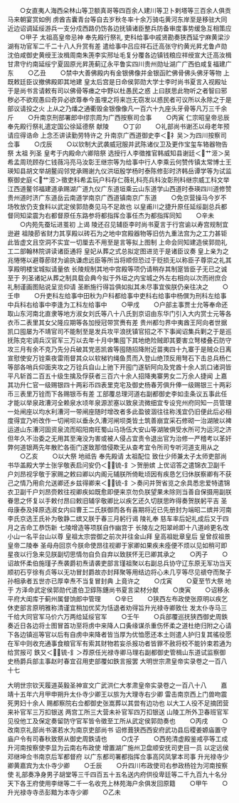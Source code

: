 <!-- { "loadSidebar": true } -->
　　○女直夷人海西朵林山等卫额真哥等四百余人建川等卫卜剌塔等三百余人俱贡马来朝宴赏如例  虏酋吉囊青台等自去岁秋冬率十余万骑屯黄河东岸至是移驻大同近边诏调延绥游兵一支分戍西路仍饬各边抚镇诸臣整兵防备审度事势缓急互相策应
　　○甲子  太祖高皇帝忌神  奉先殿行祭礼  吏科给事中戚贤勘奏狭西延宁麻黄梁沙湖有功官军二千二十八人升赏有差  遣给事中吕应祥石迁高张守约黄光昇尤鲁卢勋沈伯咸御史黄绶王汝楫周南朱箎李实邢址毛复分覆各边镇钱粮应祥绶宣大迁高汝楫甘肃守约南延绥宁夏固原光昇箎蓟辽永平鲁实四川贵州勋址湖广广西伯咸复福建广东
　　○乙丑
　　○禁中大善佛殿内有金银佛像并金银函贮佛骨佛头佛牙等物  上既敕廷臣议撤佛殿即其地建  皇太后宫是日命侯郭勋大学士李时尚书夏言入视殿址于是尚书言请敕有司以佛骨等瘗之中野以杜愚民之惑  上曰朕思此物听之者智曰邪秽必不欲观愚曰奇异必欲尊奉今虽埋之将来岂无窃发以惑民者可议所以永除之于是部议请投之火  上从之乃燔之通衢毁金银像像凡一百六十九座头牙骨等凡万三千余斤
　　○升南京刑部署郎中缪宗周为广西按察司佥事
　　○丙寅  仁宗昭皇帝忌辰  奉先殿行祭礼遣定国公徐延德祭  献陵
　　○丁卯
　　○礼部尚书谢丕以母老年预请应得诰命  上念丕讲读勤劳特许之  升南京广西道御史李＜礻吴＞为四川按察司佥事
　　○戊辰
　　○以钦制大武袭威冠服并武陈诸仪卫及更作宝玺车辂器物告祭  太祖  列圣  皇考于内殿命六卿陪祭  选授行人李徵推官韩威知县谢廷＜艹洍＞吴希孟周珫顾存仁钱薇冯亮马汝彰王继宗等为给事中行人李乘云何赞传镇太常博士王瑛知县胡文举胡鳌阎邻党承赐谢九仪洪垣殷学杨时泰陈修彭时济韩岳谭学等为试监察御史庭＜艹洍＞徵吏科希孟玩户科存仁薇礼科亮兵科汝彰刑科继宗威工科文举江西道鳌邻福建道承赐湖广道九仪广东道垣乘云山东道学山西道时泰瑛四川道修赞贵州道时济广东道岳云南道学南京广西道镇南京广东道
　　○免京营操马今岁不场牧放仍支食料以武定侯郭勋奏见马不足故也  以皇甫川之捷升原任延绥副总兵都督同知梁震为右都督原任东路参将都指挥佥事任杰为都指挥同知
　　○辛未
　　○内苑先蚕坛进茧初  上谒  陵还召见辅臣李时尚书夏言于行宫谕以寿宫规制宜逊避  祖陵莭省财力其享殿以砖石为之地中宫殿器物等旧仿九重法宫为之工力甚钜此皆虚文且空洞不实宜一切厘去不用至是言等拟上图制  上命会同知建造侯郭勋礼工二部翰林院讲读诸臣通将  皇妃从葬之式总拟定图进览于是诸臣议奏  皇上亲为之兆惓惓以避尊莭财为谕执谦虑远臣等所当将顺但恐过于贬损无以称臣子尊崇之礼其享殿明楼宝城拟请量依  长陵规制其地中宫殿等项仍请稍存其制寔皆臣子无已之诚至于  列圣诸妃从葬之制具载会典今拟于外垣之内宝城之外左右相向以次而祔庶合礼制谨画图贴说呈览仰请  圣断施行得旨俱如拟其未尽事宜俟朕仍亲往决之
　　○壬申
　　○升吏科左给事中田秋为户科都给事中吏科右给事中杨僎为刑科左给事中兵科右给事中李逢为工科左给事中
　　○甲戌
　　○户部主事贾士允等奉命还取山东河南北直隶等地方淑女刘氏等八十八氏到京诏由东华门引入大内赏士元等各衣币二表里其女父隆应期等各加授冠带赏赉有差  贵州都匀界中夷酋王阿向者世据凯口囤屡为不靖官司不能制至是发兵攻平浪抚镇官招之不下事闻诏集兵剿之于是巡抚陈克宅调兵汉官军三万以去年十月中集囤下其地绝险贼即其要害立弩楼叠石防守攻三月有余不克乃先分兵破其党恶凯酋等囤随招降附近苗夷四十九寨于是贼众日离宣慰使安万铨乘夜雷雨督其众以软梯钓绳鱼贯而入登山绝顶反用弩石下击总兵杨仁等部各哨兵仰面夹攻之万铨兵自山上驰下开囤门遂斩阿向及党酋十余人凯口诸洞皆平凡斩首二百五十级生擒及俘获者三百六十余人招降夷寨男女二万余人捷闻  上嘉其功升仁官一级赐银四十两彩币四表里克宅及御史杨春芳俱升俸一级赐银三十两彩币三表里万铨而下各赐银币有差  工部覆总理河道右副都御史李如圭条议五事此任才能以举泉政漕河全赖泉水顷年泉源淤塞以致泉流微细宜专设兖州府同知一员管理一处闸座以均水利漕河一带闸座随时增改者多此盈彼涸往往称浅宜仍旧便此后必相度得宜乃听改作一切闸坝以垂永久漕河闸坝类皆土筑善崩宜采石修砌一治湖陂以裨运道山东漕河固资泉流而昭阳南旺蜀山马场伍大安山等湖陂俱受水所可为运河之济但年久不治委之无用其至淹没为害或被人侵占宜责令退出官为治修一严稽考以革奸弊何道银两先年散贮各衙门遂致那借侵欺无从查考宜令所司专听河道支用从之
　　○乙亥
　　○以大祭  地祗告  奉先殿请  太祖配位  致仕少师兼太子太师吏部尚书华盖殿大学士张孚敬表启问安仍＜锍-釒＞贺册嫔  上优诏答之遣锦衣卫副千户刘昂视孚敬于家赐之敕曰卿以内阁元辅朕所倚毗顷因有疾恳乞归休朕察卿有不获己之情乃用俞允送卿还乡兹得卿来＜锍-釒＞奏问并贺省览之余具悉忠爱特遣锦衣卫副千户刘昂赍敕往视卿疾如既愈即便来京勿负朕望果未除则当善自保摄用副朕眷思之怀复以手敕付昂曰敕旧辅孚敬卿比以疾乞还久切朕思昨得奏贺朕躬平吉  圣母康泰及择原选淑女内曰曹王二氏朕御而各有喜期将近已先册封为端昭二嫔并河南李氏京选王氏补为敬静二嫔又朕于春三月躬行谒  陵礼奉  慈车率后妃礼成后又于四月之吉命工恭饬新  七陵增造等项朕自作幽宫于  长陵左之阳翠岭即十八道岭更名改小山一名平台山以尊  皇祖太宗尝御之前次并往金山拜  皇高祖妣章皇后  皇曾叔祖景皇帝二陵奉  圣母舟回京今朕命使昂往视卿于家卿如果疾未痊便不烦以见如稍可即星夜以行急来见朕副切思情勿自负自弃以致朕怀无已卿其承之
　　○丙子
　　○诏故怀柔伯施瑾子焘袭爵初焘请袭吏部言瑾祖聚以右副总兵协守辽东原无军功当天顺初石亨徐有贞等以无功冒封爵故亦封拜聚等用结边将心未几亨等尽见禠夺而聚子孙相承者五世亦已厚幸焘不当复冒封典  上竟许之
　　○戊寅
　　○夏至节大祭  地于  方泽命武定侯郭勋代遣伯卫錞陈鏸尚书夏言梁材分献
　　○庚寅
　　○诏移永平府大闺库于蓟州属督饷郎中管理
　　○辛巳
　　○狭西左布政使张原明以疾乞休吏部言原明雅称清谨宜稍加优奖为恬退者劝得旨升光禄寺卿致仕  发太仆寺马三千给大同官军马价六万两给延绥官军
　　○壬午
　　○兵部覆巡抚狭西御史周鉄奏近日各边将士图冒首功至将虏中来降人口夤缘谋杀重伤怀柔之道杜绝归附之心请下各边镇巡等官以后有自虏中来降者皆当厚为优恤愿还本土则遣人护归复其徭役愿在军中则收充通事食粮官军有索其财物若妄杀报功者皆罪不赦将校不能钤束若通为给赏报可  鉄又＜锍-釒＞荐原任光禄寺卿马理右副都御史管楫山东道试监察御史杨爵兵部主事赵时春宜召用吏部覆如鉄言报罢
大明世宗肃皇帝实录卷之一百八十七



大明世宗钦天履道英毅圣神宣文广武洪仁大孝肃皇帝实录卷之一百八十八
　　嘉靖十五年六月甲申朔升太仆寺少卿王以旂为大理寺右少卿  雷击南京西上门兽吻震死男妇十余人  赐都察院右佥都御史张嵩葬以其尝有边功也  以大工人役不足摘团营来补官军三万扣银送  两宫工所三大营未补官军四万扣银送  山陵工所外卫春班官军见役他工及保定奏留防守官军皆令徵至工所从武定侯郭勋奏也
　　○丙戌
　　○改南京礼部尚书湛若水为南京吏部尚书  诏修葺狭西西安府武功县后稷姜嫄庙置守庙户令有司春秋致祭从御史周鉄请也
　　○戊子
　　○西苑清虚殿鉴戒亭等工成  升河南按察使李显为云南右布政使  增置湖广施州卫盘顺安抚司吏目一员  以定远侯邓继坤佥书南京后军都督府  以广东都司署都指挥佥事高冈凤掌本司事  升光禄寺少卿黄嘉宾为太仆寺少卿
　　○壬辰
　　○升四川布政使司右参政杨铨为河南按察使  礼部奏净身男子胡堂等三千四百五十五名送内府供役卑廷等二千九百九十名分天下各王府使用李继等二千一名收充上林苑海户余俱发回原籍
　　○甲午
　　○升光禄寺寺丞彭黯为本寺少卿
　　○乙未

